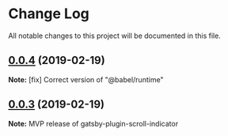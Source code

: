 # Change Log

All notable changes to this project will be documented in this file.

<a name="0.0.4"></a>

## [0.0.4]() (2019-02-19)

**Note:**
[fix] Correct version of "@babel/runtime"

<a name="0.0.3"></a>

## [0.0.3]() (2019-02-19)

**Note:**
MVP release of gatsby-plugin-scroll-indicator
